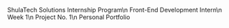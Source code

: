 ShulaTech Solutions Internship Program\n
Front-End Development Intern\n
Week 1\n
Project No. 1\n
Personal Portfolio
